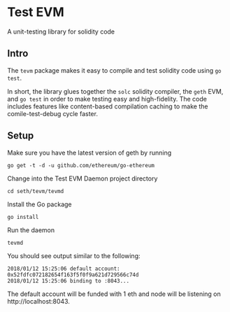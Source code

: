 # Test EVM

A unit-testing library for solidity code

## Intro

The `tevm` package makes it easy to compile and test solidity code using `go test`.

In short, the library glues together the `solc` solidity compiler, the `geth` EVM, and `go test`
in order to make testing easy and high-fidelity. The code includes features like content-based
compilation caching to make the comile-test-debug cycle faster.


## Setup

Make sure you have the latest version of geth by running 

`go get -t -d -u github.com/ethereum/go-ethereum`


Change into the Test EVM Daemon project directory

`cd seth/tevm/tevmd`


Install the Go package

`go install`


Run the daemon

`tevmd`

You should see output similar to the following:

```
2018/01/12 15:25:06 default account: 0x52fdfc072182654f163f5f0f9a621d729566c74d
2018/01/12 15:25:06 binding to :8043...
```

The default account will be funded with 1 eth and node will be listening on http://localhost:8043.
